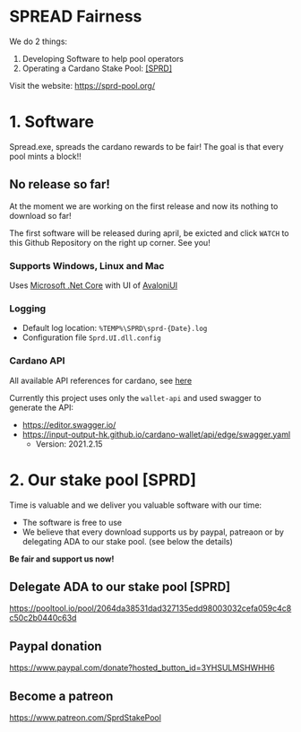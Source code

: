 # SPREAD Fairness

We do 2 things:
1. Developing Software to help pool operators
2. Operating a Cardano Stake Pool: [[SPRD]](https://adapools.org/pool/2064da38531dad327135edd98003032cefa059c4c8c50c2b0440c63d)

Visit the website: https://sprd-pool.org/

# 1. Software

Spread.exe, spreads the cardano rewards to be fair! 
The goal is that every pool mints a block!!

## No release so far!

At the moment we are working on the first release and now its nothing to download so far!

The first software will be released during april, be exicted and click `WATCH` to this Github Repository on the right up corner. See you! 

### Supports Windows, Linux and Mac

Uses [Microsoft .Net Core](https://dotnet.microsoft.com/download) with UI of [AvaloniUI](https://avaloniaui.net/)

### Logging

+ Default log location: `%TEMP%\SPRD\sprd-{Date}.log`
+ Configuration file `Sprd.UI.dll.config`

### Cardano API

All available API references for cardano, see [here](https://docs.cardano.org/projects/adrestia/en/latest/api-reference.html)

Currently this project uses only the `wallet-api` and used swagger to generate the API:
+ https://editor.swagger.io/
+ https://input-output-hk.github.io/cardano-wallet/api/edge/swagger.yaml
  + Version: 2021.2.15


# 2. Our stake pool [SPRD]

Time is valuable and we deliver you valuable software with our time:
+ The software is free to use
+ We believe that every download supports us by paypal, patreaon or by delegating ADA to our stake pool. (see below the details)

**Be fair and support us now!**


## Delegate ADA to our stake pool [SPRD]

https://pooltool.io/pool/2064da38531dad327135edd98003032cefa059c4c8c50c2b0440c63d


## Paypal donation

https://www.paypal.com/donate?hosted_button_id=3YHSULMSHWHH6


## Become a patreon

https://www.patreon.com/SprdStakePool